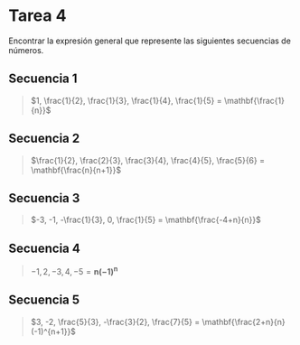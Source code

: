 # Tarea 4
Encontrar la expresión general que represente las siguientes secuencias de números.

## Secuencia 1

>$1, \frac{1}{2}, \frac{1}{3}, \frac{1}{4}, \frac{1}{5} = \mathbf{\frac{1}{n}}$


## Secuencia 2

>$\frac{1}{2}, \frac{2}{3}, \frac{3}{4}, \frac{4}{5}, \frac{5}{6} = \mathbf{\frac{n}{n+1}}$

## Secuencia 3

>$-3, -1, -\frac{1}{3}, 0, \frac{1}{5} = \mathbf{\frac{-4+n}{n}}$

## Secuencia 4

>$-1, 2, -3, 4, -5 = \mathbf{n(-1)^{n}}$


## Secuencia 5

>$3, -2, \frac{5}{3}, -\frac{3}{2}, \frac{7}{5} = \mathbf{\frac{2+n}{n}(-1)^{n+1}}$




